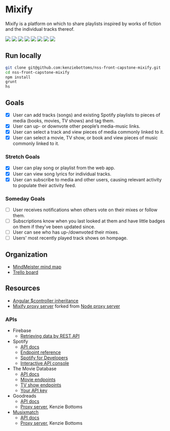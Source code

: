 # Mixify

Mixify is a platform on which to share playlists inspired by works of fiction and the individual tracks thereof.

![](https://img.shields.io/badge/data-firebase-yellow.svg)
![](https://img.shields.io/badge/template-angular-red.svg)
![](https://img.shields.io/badge/modularity-browserify-blue.svg)
![](https://img.shields.io/badge/task_runner-grunt-orange.svg)
![](https://img.shields.io/badge/css_framework-materialize-ee6e73.svg)
![](https://img.shields.io/badge/hosting-github_pages-green.svg)
![](https://img.shields.io/badge/mvp-working-green.svg)
![](https://img.shields.io/badge/bonus-wip-yellow.svg)

## Run locally

```bash
git clone git@github.com:kenziebottoms/nss-front-capstone-mixify.git
cd nss-front-capstone-mixify
npm install
grunt
hs
```

## Goals

- [x] User can add tracks (songs) and existing Spotify playlists to pieces of media (books, movies, TV shows) and tag them.
- [x] User can up- or downvote other people’s media-music links.
- [x] User can select a track and view pieces of media commonly linked to it.
- [x] User can select a movie, TV show, or book and view pieces of music commonly linked to it.

### Stretch Goals
- [x] User can play song or playlist from the web app.
- [x] User can view song lyrics for individual tracks.
- [x] User can subscribe to media and other users, causing relevant activity to populate their activity feed.

### Someday Goals

- [ ] User receives notifications when others vote on their mixes or follow them.
- [ ] Subscriptions know when you last looked at them and have little badges on them if they've been updated since.
- [ ] User can see who has up-/downvoted their mixes.
- [ ] Users' most recently played track shows on hompage.

## Organization
- [MindMeister mind map](https://mm.tt/994144307?t=3TqRJrEdLy)
- [Trello board](https://trello.com/b/oTWe6Xq2/mixify)

## Resources
- [Angular $controller inheritance](https://stackoverflow.com/questions/18461263/can-an-angularjs-controller-inherit-from-another-controller-in-the-same-module)
- [Mixify proxy server](https://github.com/kenziebottoms/mixify-proxy-server) forked from [Node proxy server](https://github.com/BlaiseRoberts/proxy-server)

### APIs

- Firebase
  - [Retrieving data by REST API](https://firebase.google.com/docs/database/rest/retrieve-data)
- Spotify
  - [API docs](https://developer.spotify.com/web-api/)
  - [Endpoint reference](https://developer.spotify.com/web-api/endpoint-reference/)
  - [Spotify for Developers](https://beta.developer.spotify.com/dashboard/applications)
  - [Interactive API console](https://developer.spotify.com/web-api/console/)
- The Movie Database
  - [API docs](https://developers.themoviedb.org/3)
  - [Movie endpoints](https://developers.themoviedb.org/3/movies/get-movie-details)
  - [TV show endpoints](https://developers.themoviedb.org/3/tv/get-tv-details)
  - [Your API key](https://www.themoviedb.org/settings/api)
- Goodreads
  - [API docs](https://www.goodreads.com/api)
  - [Proxy server](https://github.com/kenziebottoms/mixify-proxy-server), Kenzie Bottoms
- [Musixmatch](https://developer.musixmatch.com/)
  - [API docs](https://developer.musixmatch.com/documentation)
  - [Proxy server](https://github.com/kenziebottoms/mixify-proxy-server), Kenzie Bottoms